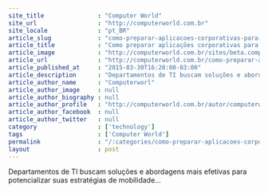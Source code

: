 ```yaml
---
site_title               : "Computer World"
site_url                 : "http://computerworld.com.br"
site_locale              : "pt_BR"
article_slug             : "como-preparar-aplicacoes-corporativas-para-o-mundo-movel"
article_title            : "Como preparar aplicações corporativas para o mundo móvel"
article_image            : "http://computerworld.com.br/sites/beta.computerworld.com.br/files/news_articles/byod.jpg"
article_url              : "http://computerworld.com.br/como-preparar-aplicacoes-corporativas-para-o-mundo-movel"
article_published_at     : "2015-03-30T16:20:00-03:00"
article_description      : "Departamentos de TI buscam soluções e abordagens mais efetivas para potencializar suas estratégias de mobilidade..."
article_author_name      : "Computerworl"
article_author_image     : null
article_author_biography : null
article_author_profile   : "http://computerworld.com.br/autor/computerworld"
article_author_facebook  : null
article_author_twitter   : null
category                 : ['technology']
tags                     : ['Computer World']
permalink                : "/:categories/como-preparar-aplicacoes-corporativas-para-o-mundo-movel/"
layout                   : post
---
```


Departamentos de TI buscam soluções e abordagens mais efetivas para potencializar suas estratégias de mobilidade...
